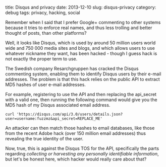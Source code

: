 title: Disqus and privacy
date: 2013-12-10
slug: disqus-privacy
category: debug
tags: privacy, hacking, social

Remember when I said that I prefer Google+ commenting to other systems because it tries to enforce real names, and thus less trolling and better thought of posts, than other platforms?

Well, it looks like Disqus, which is used by around 50 million users world wide and 750 000 media sites and blogs, and which allows users to use whatever nickname they want, has been hacked - though I guess hack is not exactly the proper term to use.

The Swedish company Resarchgruppen has cracked the Disqus commenting system, enabling them to identify Disqus users by their e-mail addresses. The problem is that this hack relies on the public API to extract MD5 hashes of user e-mail addresses.

For example, registering to use the API and then replacing the api_secret with a valid one, then running the following command would give you the MD5 hash of my Disqus associated email address.

<!-- language: bash -->
    curl 'https://disqus.com/api/3.0/users/details.json?user=username:fuzzmz&api_secret=REPLACE_ME'

An attacker can then match those hashes to email databases, like those from the recent Adobe hack (over 150 million email addresses) thus revealing the true identity of the user.

Now, true, this is against the Disqus TOS for the API, specifically the parts regarding *collecting or harvesting any personally identifiable information*, but let's be honest here, which hacker would really care about that?
